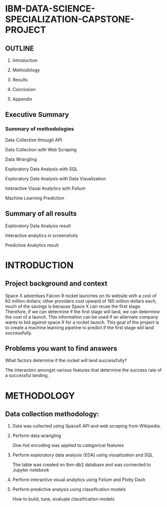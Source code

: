 # IBM-DATA-SCIENCE-SPECIALIZATION-CAPSTONE-PROJECT


## OUTLINE
1. Introduction

2. Methodology

3. Results

4. Conclusion

5. Appendix

## Executive Summary
### Summary of methodologies
Data Collection through API

Data Collection with Web Scraping

Data Wrangling 

Exploratory Data Analysis with SQL

Exploratory Data Analysis with Data Visualization

Interactive Visual Analytics with Folium

Machine Learning Prediction

## Summary of all results
Exploratory Data Analysis result

Interactive analytics in screenshots

Predictive Analytics result

# INTRODUCTION
## Project background and context
Space X advertises Falcon 9 rocket launches on its website with a cost of 62 million dollars; other providers cost upward of 165 million dollars each, much of the savings is because Space X can reuse the first stage. Therefore, if we can determine if the first stage will land, we can determine the cost of a launch. This information can be used if an alternate company wants to bid against space X for a rocket launch. This goal of the project is to create a machine learning pipeline to predict if the first stage will land successfully.

## Problems you want to find answers
What factors determine if the rocket will land successfully?

The interaction amongst various features that determine the success rate of a successful landing.

# METHODOLOGY
## Data collection methodology:

1. Data was collected using SpaceX API and web scraping from Wikipedia. 

2. Perform data wrangling

    One-hot encoding was applied to categorical features
    
3. Perform exploratory data analysis (EDA) using visualization and SQL

    The table was created on Ibm-db2 database and was connected to Jupyter notebook

4. Perform interactive visual analytics using Folium and Plotly Dash

5. Perform predictive analysis using classification models
    
    How to build, tune, evaluate classification models



